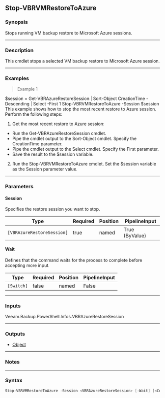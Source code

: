 Stop-VBRVMRestoreToAzure
------------------------

### Synopsis
Stops running VM backup restore to Microsoft Azure sessions.

---

### Description

This cmdlet stops a selected VM backup restore to Microsoft Azure session.

---

### Examples
> Example 1

$session = Get-VBRAzureRestoreSession | Sort-Object CreationTime -Descending | Select -First 1
Stop-VBRVMRestoreToAzure -Session $session
This example shows how to stop the most recent restore to Azure session.
Perform the following steps:
1. Get the most recent restore to Azure session:
- Run the Get-VBRAzureRestoreSession cmdlet.
- Pipe the cmdlet output to the Sort-Object cmdlet. Specify the CreationTime parameter.
- Pipe the cmdlet output to the Select cmdlet. Specify the First parameter.
- Save the result to the $session variable.
2. Run the Stop-VBRVMRestoreToAzure cmdlet. Set the $session variable as the Session parameter value.

---

### Parameters
#### **Session**
Specifies the restore session you want to stop.

|Type                      |Required|Position|PipelineInput |
|--------------------------|--------|--------|--------------|
|`[VBRAzureRestoreSession]`|true    |named   |True (ByValue)|

#### **Wait**
Defines that the command waits for the process to complete before accepting more input.

|Type      |Required|Position|PipelineInput|
|----------|--------|--------|-------------|
|`[Switch]`|false   |named   |False        |

---

### Inputs
Veeam.Backup.PowerShell.Infos.VBRAzureRestoreSession

---

### Outputs
* [Object](https://learn.microsoft.com/en-us/dotnet/api/System.Object)

---

### Notes

---

### Syntax
```PowerShell
Stop-VBRVMRestoreToAzure -Session <VBRAzureRestoreSession> [-Wait] [<CommonParameters>]
```
